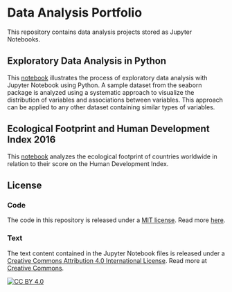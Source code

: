 # Data Analysis Portfolio
This repository contains data analysis projects stored as Jupyter Notebooks.

## Exploratory Data Analysis in Python
This [notebook](https://nbviewer.jupyter.org/github/patrickwfitzgerald/portfolio/blob/master/exploratory-data-analysis-python/Exploratory%20Data%20Analysis%20in%20Python.ipynb) illustrates the process of exploratory data analysis with Jupyter Notebook using Python. A sample dataset from the seaborn package is analyzed using a systematic approach to visualize the distribution of variables and associations between variables. This approach can be applied to any other dataset containing similar types of variables.

## Ecological Footprint and Human Development Index 2016
This [notebook](https://nbviewer.jupyter.org/github/patrickwfitzgerald/portfolio/blob/main/ecological-footprint-countries/Ecological%20Footprint%20and%20Human%20Development%20Index%202016.ipynb#Conclusion) analyzes the ecological footprint of countries worldwide in relation to their score on the Human Development Index.

## License

### Code
The code in this repository is released under a [MIT license](LICENSE-CODE). Read more [here](https://choosealicense.com/licenses/mit/).

### Text
The text content contained in the Jupyter Notebook files is released under a [Creative Commons Attribution 4.0 International License](LICENSE-TEXT.txt). Read more at [Creative Commons][cc-by].

[![CC BY 4.0][cc-by-image]][cc-by]

[cc-by]: http://creativecommons.org/licenses/by/4.0/
[cc-by-image]: https://i.creativecommons.org/l/by/4.0/88x31.png
